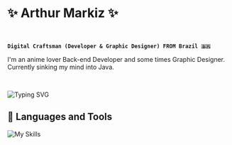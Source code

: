 # ✨ Arthur Markiz ✨
<br/>

**`Digital Craftsman (Developer & Graphic Designer) FROM Brazil 🇧🇷`**

I'm an anime lover Back-end Developer and some times Graphic Designer. Currently sinking my mind into Java.

<br/>

<img href="https://git.io/typing-svg"><img src="https://readme-typing-svg.herokuapp.com?font=Fira+Code&weight=500&size=26&letterSpacing=1px&duration=4000&pause=1000&color=FFFFFF&background=16FFFC00&center=false&vCenter=false&width=435&lines=Welcome+to+my+World!+👋;Always+coding+👨‍💻;" alt="Typing SVG" /></img>


## 🧰 Languages and Tools

![My Skills](https://skillicons.dev/icons?i=java,spring,mysql,postgresql,mongodb,graphql,aws,docker&perline=8&theme=dark)

